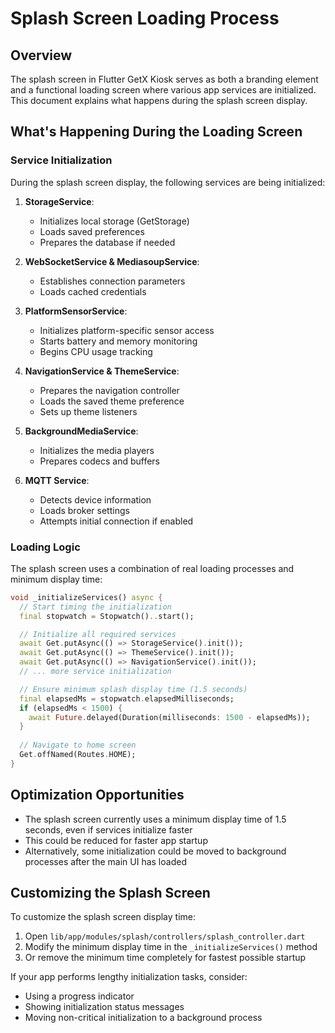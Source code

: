 # Splash Screen Loading Process

## Overview
The splash screen in Flutter GetX Kiosk serves as both a branding element and a functional loading screen where various app services are initialized. This document explains what happens during the splash screen display.

## What's Happening During the Loading Screen

### Service Initialization 
During the splash screen display, the following services are being initialized:

1. **StorageService**: 
   - Initializes local storage (GetStorage)
   - Loads saved preferences
   - Prepares the database if needed

2. **WebSocketService & MediasoupService**:
   - Establishes connection parameters
   - Loads cached credentials

3. **PlatformSensorService**:
   - Initializes platform-specific sensor access
   - Starts battery and memory monitoring
   - Begins CPU usage tracking

4. **NavigationService & ThemeService**:
   - Prepares the navigation controller
   - Loads the saved theme preference
   - Sets up theme listeners

5. **BackgroundMediaService**:
   - Initializes the media players
   - Prepares codecs and buffers

6. **MQTT Service**:
   - Detects device information
   - Loads broker settings
   - Attempts initial connection if enabled

### Loading Logic

The splash screen uses a combination of real loading processes and minimum display time:

```dart
void _initializeServices() async {
  // Start timing the initialization
  final stopwatch = Stopwatch()..start();

  // Initialize all required services
  await Get.putAsync(() => StorageService().init());
  await Get.putAsync(() => ThemeService().init());
  await Get.putAsync(() => NavigationService().init());
  // ... more service initialization

  // Ensure minimum splash display time (1.5 seconds)
  final elapsedMs = stopwatch.elapsedMilliseconds;
  if (elapsedMs < 1500) {
    await Future.delayed(Duration(milliseconds: 1500 - elapsedMs));
  }
  
  // Navigate to home screen
  Get.offNamed(Routes.HOME);
}
```

## Optimization Opportunities

- The splash screen currently uses a minimum display time of 1.5 seconds, even if services initialize faster
- This could be reduced for faster app startup
- Alternatively, some initialization could be moved to background processes after the main UI has loaded

## Customizing the Splash Screen

To customize the splash screen display time:

1. Open `lib/app/modules/splash/controllers/splash_controller.dart`
2. Modify the minimum display time in the `_initializeServices()` method
3. Or remove the minimum time completely for fastest possible startup

If your app performs lengthy initialization tasks, consider:
- Using a progress indicator
- Showing initialization status messages
- Moving non-critical initialization to a background process